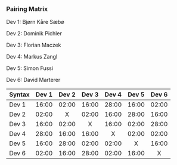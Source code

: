 ### Pairing Matrix

Dev 1: Bjørn Kåre Sæbø

Dev 2: Dominik Pichler

Dev 3: Florian Maczek

Dev 4: Markus Zangl

Dev 5: Simon Fussi

Dev 6: David Marterer


| Syntax      | Dev 1   	  | Dev 2   	  | Dev 3   	  | Dev 4   	  | Dev 5   	  | Dev 6   	  | 
| :---        |    :----:   |    :----:   |    :----:   |    :----:   |    :----:   |    :----:   |
| Dev 1       | 16:00       | 02:00       | 16:00       | 28:00       | 16:00       | 02:00       |   
| Dev 2       | 02:00       | X           | 02:00       | 16:00       | 28:00       | 16:00       |
| Dev 3       | 16:00       | 02:00       | X           | 16:00       | 02:00       | 28:00       |
| Dev 4       | 28:00       | 16:00       | 16:00       | X           | 02:00       | 02:00       |
| Dev 5       | 16:00       | 28:00       | 02:00       | 02:00       | X           | 16:00       |
| Dev 6       | 02:00       | 16:00       | 28:00       | 02:00       | 16:00       | X           |
